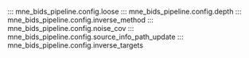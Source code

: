 ::: mne_bids_pipeline.config.loose
::: mne_bids_pipeline.config.depth
::: mne_bids_pipeline.config.inverse_method
::: mne_bids_pipeline.config.noise_cov
::: mne_bids_pipeline.config.source_info_path_update
::: mne_bids_pipeline.config.inverse_targets
